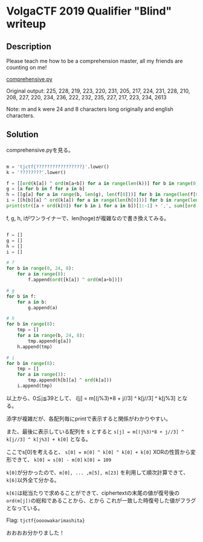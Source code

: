 # VolgaCTF 2019 Qualifier "Blind" writeup

## Description

Please teach me how to be a comprehension master, all my friends are counting on me!

[comprehensive.py](comprehensive.py)

Original output: 225, 228, 219, 223, 220, 231, 205, 217, 224, 231, 228, 210, 208, 227, 220, 234, 236, 222, 232, 235, 227, 217, 223, 234, 2613

Note: m and k were 24 and 8 characters long originally and english characters.

## Solution

comprehensive.pyを見る。

```python

m = 'tjctf{?????????????????}'.lower()
k = '????????'.lower()

f = [[ord(k[a]) ^ ord(m[a+b]) for a in range(len(k))] for b in range(0, len(m), len(k))]
g = [a for b in f for a in b]
h = [[g[a] for a in range(b, len(g), len(f[0]))] for b in range(len(f[0]))]
i = [[h[b][a] ^ ord(k[a]) for a in range(len(h[0]))] for b in range(len(h))]
print(str([a + ord(k[0]) for b in i for a in b])[1:-1] + ',', sum([ord(a) for a in m]))

```

f, g, h, iがワンライナーで、len(hoge)が複雑なので書き換えてみる。

```python

f = []
g = []
h = []
i = []

# f
for b in range(0, 24, 8):
	for a in range(8):
		f.append(ord([k[a]) ^ ord(m[a+b])])

# g
for b in f:
	for a in b:
		g.append(a)

# h
for b in range(8):
	tmp = []
	for a in range(b, 24, 8):
		tmp.append(g[a])
	h.append(tmp)

# i
for b in range(8):
	tmp = []
	for a in range(3):
		tmp.append(h[b][a] ^ ord(k[a]))
	i.append(tmp)
```

以上から、0≦j≦39として、
i[j] = m[(j%3)*8 + j//3] ^ k[j//3] ^ k[j%3]
となる。

添字が複雑だが、各配列毎にprintで表示すると関係がわかりやすい。

また、最後に表示している配列を s とすると
`s[j] = m[(j%3)*8 + j//3] ^ k[j//3] ^ k[j%3] + k[0]`
となる。

ここでs[0]を考えると、
`s[0] = m[0] ^ k[0] ^ k[0] + k[0]`
XORの性質から変形できて、
`k[0] = s[0] - m[0]`
`k[0] = 109`

`k[0]`が分かったので、`m[0], ... ,m[5], m[23]` を利用して順次計算できて、`k[6]`以外全て分かる。

`k[6]`は総当たりで求めることができて、ciphertextの末尾の値が復号後の`ord(m[j])`の総和であることから、とから
これが一致した時復号した値がフラグとなっている。


Flag: `tjctf{oooowakarimashita}`

おおおお分かりました！
